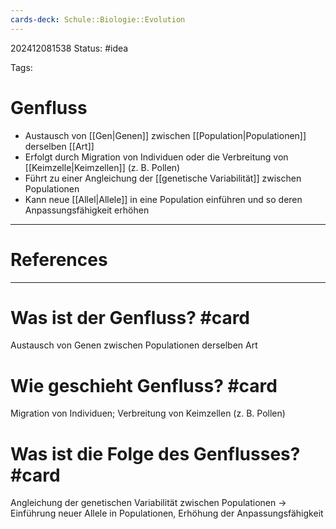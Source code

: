 ```yaml
---
cards-deck: Schule::Biologie::Evolution
---
```

202412081538
Status: #idea

Tags:

# Genfluss
- Austausch von [[Gen|Genen]] zwischen [[Population|Populationen]] derselben [[Art]]
- Erfolgt durch Migration von Individuen oder die Verbreitung von [[Keimzelle|Keimzellen]] (z. B. Pollen)
- Führt zu einer Angleichung der [[genetische Variabilität]] zwischen Populationen
- Kann neue [[Allel|Allele]] in eine Population einführen und so deren Anpassungsfähigkeit erhöhen

---
# References



---


# Was ist der Genfluss? #card 
Austausch von Genen zwischen Populationen derselben Art

# Wie geschieht Genfluss? #card 
Migration von Individuen; Verbreitung von Keimzellen (z. B. Pollen)


# Was ist die Folge des Genflusses? #card 
Angleichung der genetischen Variabilität zwischen Populationen -> Einführung neuer Allele in Populationen, Erhöhung der Anpassungsfähigkeit